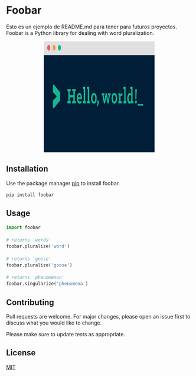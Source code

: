 # Foobar
Esto es un ejemplo de README.md para tener para futuros proyectos.
Foobar is a Python library for dealing with word pluralization.

<p align="center">
    <img width="300" height="300"src="hello-world.png">
</p>

## Installation

Use the package manager [pip](https://pip.pypa.io/en/stable/) to install foobar.

```bash
pip install foobar
```

## Usage

```python
import foobar

# returns 'words'
foobar.pluralize('word')

# returns 'geese'
foobar.pluralize('goose')

# returns 'phenomenon'
foobar.singularize('phenomena')
```

## Contributing
Pull requests are welcome. For major changes, please open an issue first to discuss what you would like to change.

Please make sure to update tests as appropriate.

## License
[MIT](https://choosealicense.com/licenses/mit/)
